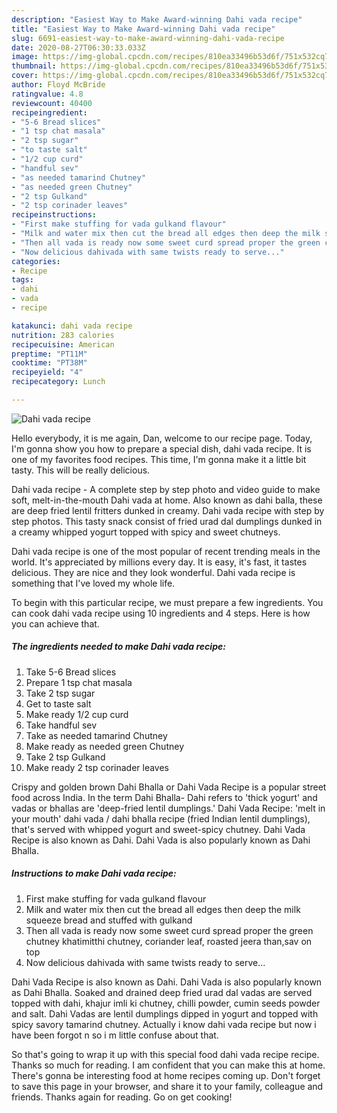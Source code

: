 ```yaml
---
description: "Easiest Way to Make Award-winning Dahi vada recipe"
title: "Easiest Way to Make Award-winning Dahi vada recipe"
slug: 6691-easiest-way-to-make-award-winning-dahi-vada-recipe
date: 2020-08-27T06:30:33.033Z
image: https://img-global.cpcdn.com/recipes/810ea33496b53d6f/751x532cq70/dahi-vada-recipe-recipe-main-photo.jpg
thumbnail: https://img-global.cpcdn.com/recipes/810ea33496b53d6f/751x532cq70/dahi-vada-recipe-recipe-main-photo.jpg
cover: https://img-global.cpcdn.com/recipes/810ea33496b53d6f/751x532cq70/dahi-vada-recipe-recipe-main-photo.jpg
author: Floyd McBride
ratingvalue: 4.8
reviewcount: 40400
recipeingredient:
- "5-6 Bread slices"
- "1 tsp chat masala"
- "2 tsp sugar"
- "to taste salt"
- "1/2 cup curd"
- "handful sev"
- "as needed tamarind Chutney"
- "as needed green Chutney"
- "2 tsp Gulkand"
- "2 tsp corinader leaves"
recipeinstructions:
- "First make stuffing for vada gulkand flavour"
- "Milk and water mix then cut the bread all edges then deep the milk squeeze bread and stuffed with gulkand"
- "Then all vada is ready now some sweet curd spread proper the green chutney khatimitthi chutney, coriander leaf, roasted jeera than,sav on top"
- "Now delicious dahivada with same twists ready to serve..."
categories:
- Recipe
tags:
- dahi
- vada
- recipe

katakunci: dahi vada recipe 
nutrition: 283 calories
recipecuisine: American
preptime: "PT11M"
cooktime: "PT38M"
recipeyield: "4"
recipecategory: Lunch

---
```



![Dahi vada recipe](https://img-global.cpcdn.com/recipes/810ea33496b53d6f/751x532cq70/dahi-vada-recipe-recipe-main-photo.jpg)

Hello everybody, it is me again, Dan, welcome to our recipe page. Today, I'm gonna show you how to prepare a special dish, dahi vada recipe. It is one of my favorites food recipes. This time, I'm gonna make it a little bit tasty. This will be really delicious.

Dahi vada recipe - A complete step by step photo and video guide to make soft, melt-in-the-mouth Dahi vada at home. Also known as dahi balla, these are deep fried lentil fritters dunked in creamy. Dahi vada recipe with step by step photos. This tasty snack consist of fried urad dal dumplings dunked in a creamy whipped yogurt topped with spicy and sweet chutneys.

Dahi vada recipe is one of the most popular of recent trending meals in the world. It's appreciated by millions every day. It is easy, it's fast, it tastes delicious. They are nice and they look wonderful. Dahi vada recipe is something that I've loved my whole life.


To begin with this particular recipe, we must prepare a few ingredients. You can cook dahi vada recipe using 10 ingredients and 4 steps. Here is how you can achieve that.

<!--inarticleads1-->

##### The ingredients needed to make Dahi vada recipe:

1. Take 5-6 Bread slices
1. Prepare 1 tsp chat masala
1. Take 2 tsp sugar
1. Get to taste salt
1. Make ready 1/2 cup curd
1. Take handful sev
1. Take as needed tamarind Chutney
1. Make ready as needed green Chutney
1. Take 2 tsp Gulkand
1. Make ready 2 tsp corinader leaves


Crispy and golden brown Dahi Bhalla or Dahi Vada Recipe is a popular street food across India. In the term Dahi Bhalla- Dahi refers to &#39;thick yogurt&#39; and vadas or bhallas are &#39;deep-fried lentil dumplings.&#39; Dahi Vada Recipe: &#39;melt in your mouth&#39; dahi vada / dahi bhalla recipe (fried Indian lentil dumplings), that&#39;s served with whipped yogurt and sweet-spicy chutney. Dahi Vada Recipe is also known as Dahi. Dahi Vada is also popularly known as Dahi Bhalla. 

<!--inarticleads2-->

##### Instructions to make Dahi vada recipe:

1. First make stuffing for vada gulkand flavour
1. Milk and water mix then cut the bread all edges then deep the milk squeeze bread and stuffed with gulkand
1. Then all vada is ready now some sweet curd spread proper the green chutney khatimitthi chutney, coriander leaf, roasted jeera than,sav on top
1. Now delicious dahivada with same twists ready to serve...


Dahi Vada Recipe is also known as Dahi. Dahi Vada is also popularly known as Dahi Bhalla. Soaked and drained deep fried urad dal vadas are served topped with dahi, khajur imli ki chutney, chilli powder, cumin seeds powder and salt. Dahi Vadas are lentil dumplings dipped in yogurt and topped with spicy savory tamarind chutney. Actually i know dahi vada recipe but now i have been forgot n so i m little confuse about that. 

So that's going to wrap it up with this special food dahi vada recipe recipe. Thanks so much for reading. I am confident that you can make this at home. There's gonna be interesting food at home recipes coming up. Don't forget to save this page in your browser, and share it to your family, colleague and friends. Thanks again for reading. Go on get cooking!
